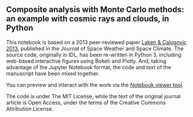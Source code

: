 ## Composite analysis with Monte Carlo methods: an example with cosmic rays and clouds, in Python ##

This notebook is based on a 2013 peer-reviewed paper [Laken & Calogovic 2013](http://www.swsc-journal.org/articles/swsc/abs/2013/01/swsc130020/swsc130020.html), published in the Journal of Space Weather and Space Climate. The source code, originally in IDL, has been re-written in Python 3, including web-based interactive figures using Bokeh and Plotly. And, taking advantage of the Jupyter Notebook format, the code and text of the manuscript have been mixed together.

You can preview and interact with the work via the [Notebook viewer tool](http://nbviewer.jupyter.org).

The code is under The MIT License, while the text of the original journal article is Open Access, under the terms of the Creative Commons Attribution License.